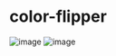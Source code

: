 # color-flipper
![image](https://user-images.githubusercontent.com/104350745/165060046-8da808e0-b61f-46d0-a86a-2adf5395ccb4.png)
![image](https://user-images.githubusercontent.com/104350745/165060097-ad705abe-d9df-490d-b55a-b0e24b7d7294.png)
